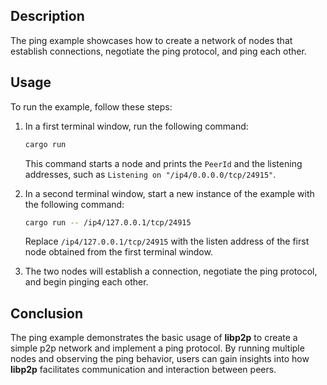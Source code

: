 ## Description

The ping example showcases how to create a network of nodes that establish connections, negotiate the ping protocol, and ping each other.

## Usage

To run the example, follow these steps:

1. In a first terminal window, run the following command:

   ```sh
   cargo run
   ```

   This command starts a node and prints the `PeerId` and the listening addresses, such as `Listening on "/ip4/0.0.0.0/tcp/24915"`.

2. In a second terminal window, start a new instance of the example with the following command:

   ```sh
   cargo run -- /ip4/127.0.0.1/tcp/24915
   ```

   Replace `/ip4/127.0.0.1/tcp/24915` with the listen address of the first node obtained from the first terminal window.

3. The two nodes will establish a connection, negotiate the ping protocol, and begin pinging each other.

## Conclusion

The ping example demonstrates the basic usage of **libp2p** to create a simple p2p network and implement a ping protocol.
By running multiple nodes and observing the ping behavior, users can gain insights into how **libp2p** facilitates communication and interaction between peers.
